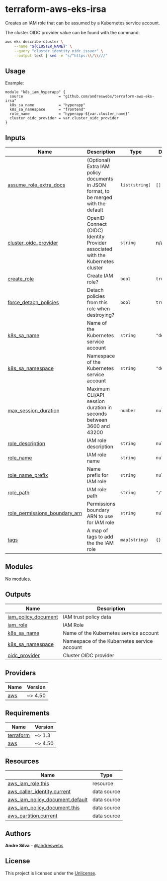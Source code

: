 # terraform-aws-eks-irsa

Creates an IAM role that can be assumed by a Kubernetes service account.

The cluster OIDC provider value can be found with the command:

```sh
aws eks describe-cluster \
    --name "${CLUSTER_NAME}" \
    --query "cluster.identity.oidc.issuer" \
    --output text | sed -e "s/^https:\\/\\///"
```

[//]: # (BEGIN_TF_DOCS)


## Usage

Example:

```hcl
module "k8s_iam_hyperapp" {
  source                = "github.com/andreswebs/terraform-aws-eks-irsa"
  k8s_sa_name           = "hyperapp"
  k8s_sa_namespace      = "frontend"
  role_name             = "hyperapp-${var.cluster_name}"
  cluster_oidc_provider = var.cluster_oidc_provider
}
```



## Inputs

| Name | Description | Type | Default | Required |
|------|-------------|------|---------|:--------:|
| <a name="input_assume_role_extra_docs"></a> [assume\_role\_extra\_docs](#input\_assume\_role\_extra\_docs) | (Optional) Extra IAM policy documents in JSON format, to be merged with the default | `list(string)` | `[]` | no |
| <a name="input_cluster_oidc_provider"></a> [cluster\_oidc\_provider](#input\_cluster\_oidc\_provider) | OpenID Connect (OIDC) Identity Provider associated with the Kubernetes cluster | `string` | n/a | yes |
| <a name="input_create_role"></a> [create\_role](#input\_create\_role) | Create IAM role? | `bool` | `true` | no |
| <a name="input_force_detach_policies"></a> [force\_detach\_policies](#input\_force\_detach\_policies) | Detach policies from this role when destroying? | `bool` | `true` | no |
| <a name="input_k8s_sa_name"></a> [k8s\_sa\_name](#input\_k8s\_sa\_name) | Name of the Kubernetes service account | `string` | `"default"` | no |
| <a name="input_k8s_sa_namespace"></a> [k8s\_sa\_namespace](#input\_k8s\_sa\_namespace) | Namespace of the Kubernetes service account | `string` | `"default"` | no |
| <a name="input_max_session_duration"></a> [max\_session\_duration](#input\_max\_session\_duration) | Maximum CLI/API session duration in seconds between 3600 and 43200 | `number` | `null` | no |
| <a name="input_role_description"></a> [role\_description](#input\_role\_description) | IAM role description | `string` | `null` | no |
| <a name="input_role_name"></a> [role\_name](#input\_role\_name) | IAM role name | `string` | `null` | no |
| <a name="input_role_name_prefix"></a> [role\_name\_prefix](#input\_role\_name\_prefix) | Name prefix for IAM role | `string` | `null` | no |
| <a name="input_role_path"></a> [role\_path](#input\_role\_path) | IAM role path | `string` | `"/"` | no |
| <a name="input_role_permissions_boundary_arn"></a> [role\_permissions\_boundary\_arn](#input\_role\_permissions\_boundary\_arn) | Permissions boundary ARN to use for IAM role | `string` | `null` | no |
| <a name="input_tags"></a> [tags](#input\_tags) | A map of tags to add the the IAM role | `map(string)` | `{}` | no |

## Modules

No modules.

## Outputs

| Name | Description |
|------|-------------|
| <a name="output_iam_policy_document"></a> [iam\_policy\_document](#output\_iam\_policy\_document) | IAM trust policy data |
| <a name="output_iam_role"></a> [iam\_role](#output\_iam\_role) | IAM Role |
| <a name="output_k8s_sa_name"></a> [k8s\_sa\_name](#output\_k8s\_sa\_name) | Name of the Kubernetes service account |
| <a name="output_k8s_sa_namespace"></a> [k8s\_sa\_namespace](#output\_k8s\_sa\_namespace) | Namespace of the Kubernetes service account |
| <a name="output_oidc_provider"></a> [oidc\_provider](#output\_oidc\_provider) | Cluster OIDC provider |

## Providers

| Name | Version |
|------|---------|
| <a name="provider_aws"></a> [aws](#provider\_aws) | ~> 4.50 |

## Requirements

| Name | Version |
|------|---------|
| <a name="requirement_terraform"></a> [terraform](#requirement\_terraform) | ~> 1.3 |
| <a name="requirement_aws"></a> [aws](#requirement\_aws) | ~> 4.50 |

## Resources

| Name | Type |
|------|------|
| [aws_iam_role.this](https://registry.terraform.io/providers/hashicorp/aws/latest/docs/resources/iam_role) | resource |
| [aws_caller_identity.current](https://registry.terraform.io/providers/hashicorp/aws/latest/docs/data-sources/caller_identity) | data source |
| [aws_iam_policy_document.default](https://registry.terraform.io/providers/hashicorp/aws/latest/docs/data-sources/iam_policy_document) | data source |
| [aws_iam_policy_document.this](https://registry.terraform.io/providers/hashicorp/aws/latest/docs/data-sources/iam_policy_document) | data source |
| [aws_partition.current](https://registry.terraform.io/providers/hashicorp/aws/latest/docs/data-sources/partition) | data source |

[//]: # (END_TF_DOCS)

## Authors

**Andre Silva** - [@andreswebs](https://github.com/andreswebs)

## License

This project is licensed under the [Unlicense](UNLICENSE.md).
